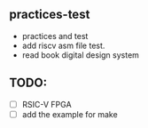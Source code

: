 ## practices-test
 - practices and test
 - add riscv asm file test. 
 - read book digital design system

## TODO:
 - [ ] RSIC-V FPGA 
 - [ ] add the example for make
